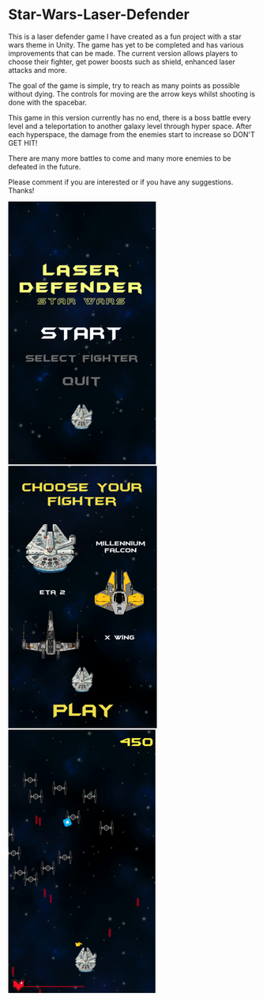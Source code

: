 # Star-Wars-Laser-Defender

This is a laser defender game I have created as a fun project with a star wars theme in Unity. The game has yet to be completed and has various improvements that can be made. The current version allows players to choose their fighter, get power boosts such as shield, enhanced laser attacks and more. 

The goal of the game is simple, try to reach as many points as possible without dying. The controls for moving are the arrow keys whilst shooting is done with the spacebar.

This game in this version currently has no end, there is a boss battle every level and a teleportation to another galaxy level through hyper space. After each hyperspace, the damage from the enemies start to increase so DON'T GET HIT!

There are many more battles to come and many more enemies to be defeated in the future.

Please comment if you are interested or if you have any suggestions. Thanks!


![](Images/Starting%20Screen.png)    ![](Images/Player%20Selection.png)    ![](Images/Game%20Play.png)
